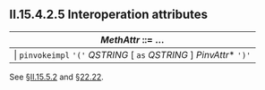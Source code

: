 ## II.15.4.2.5 Interoperation attributes

 | _MethAttr_ ::= &hellip;
 | ----
 | \| `pinvokeimpl` `'('` _QSTRING_ [ `as` _QSTRING_ ] _PinvAttr_* `')'`

See §[II.15.5.2](ii.15.5.2-platform-invoke.md) and §[22.22](#todo-missing-hyperlink).

